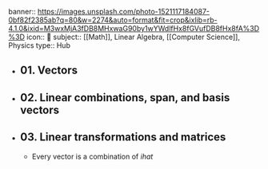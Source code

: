 banner:: https://images.unsplash.com/photo-1521117184087-0bf82f2385ab?q=80&w=2274&auto=format&fit=crop&ixlib=rb-4.1.0&ixid=M3wxMjA3fDB8MHxwaG90by1wYWdlfHx8fGVufDB8fHx8fA%3D%3D
icon:: 🧮
subject:: [[Math]], Linear Algebra, [[Computer Science]], Physics
type:: Hub

- ## 01. Vectors
- ## 02. Linear combinations, span, and basis vectors
- ## 03. Linear transformations and matrices
	- Every vector is a combination of $ihat$